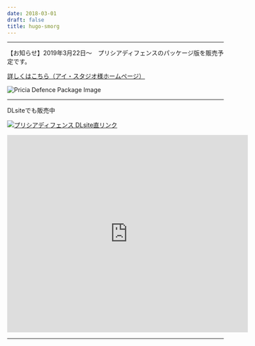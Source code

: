 ```yaml
---
date: 2018-03-01
draft: false
title: hugo-smorg
---
```


<hr>

【お知らせ】2019年3月22日～　プリシアディフェンスのパッケージ版を販売予定です。

<a href="http://www.istudio.jp/cat13/cat842/">詳しくはこちら（アイ・スタジオ様ホームページ）</a>

![Pricia Defence Package Image](/project/priciadefence/images/pricia_dvd01_small.jpg)


<hr>

DLsiteでも販売中

<a href="https://www.dlsite.com/maniax/work/=/product_id/RJ241680.html"
target="_blank"><img src="https://www.dlsite.com/img/dlsite1.gif"
border="0" alt="プリシアディフェンス DLsite直リンク"></a>



<!-- ![Pricia Defence Title Image](/project/priciadefence/images/pricia_dlsite_title.jpg) -->

<iframe width="560" height="460.02547770701" src="https://chobit.cc/embed/ku9oc/ankcr11c" frameborder="0" allowfullscreen></iframe>

<hr>

<!--
[Hugo-smorg]: https://github.com/solutionroute/hugo-smorg
[Bulma]: https://bulma.io/
[Bulmaswatch]: https://jenil.github.io/bulmaswatch/
-->

